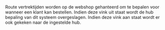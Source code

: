 Route vertrektijden worden op de webshop gehanteerd om te bepalen voor wanneer een klant kan bestellen. Indien deze vink uit staat wordt de hub bepaling van dit systeem overgeslagen. Indien deze vink aan staat wordt er ook gekeken naar de ingestelde hub.